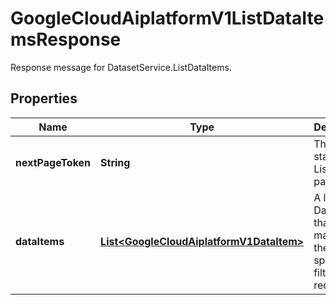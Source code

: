 

# GoogleCloudAiplatformV1ListDataItemsResponse

Response message for DatasetService.ListDataItems.

## Properties

| Name | Type | Description | Notes |
|------------ | ------------- | ------------- | -------------|
|**nextPageToken** | **String** | The standard List next-page token. |  [optional] |
|**dataItems** | [**List&lt;GoogleCloudAiplatformV1DataItem&gt;**](GoogleCloudAiplatformV1DataItem.md) | A list of DataItems that matches the specified filter in the request. |  [optional] |



